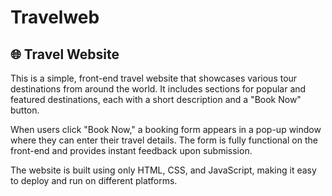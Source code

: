 # Travelweb
## 🌐 Travel Website

This is a simple, front-end travel website that showcases various tour destinations from around the world. It includes sections for popular and featured destinations, each with a short description and a "Book Now" button.

When users click "Book Now," a booking form appears in a pop-up window where they can enter their travel details. The form is fully functional on the front-end and provides instant feedback upon submission.

The website is built using only HTML, CSS, and JavaScript, making it easy to deploy and run on different platforms.
